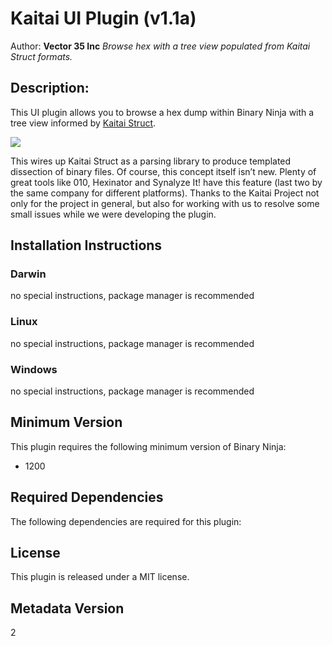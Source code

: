 # Kaitai UI Plugin (v1.1a)
Author: **Vector 35 Inc**
_Browse hex with a tree view populated from Kaitai Struct formats._
## Description:
This UI plugin allows you to browse a hex dump within Binary Ninja with a tree view informed by [Kaitai Struct](https://kaitai.io/).

![](https://github.com/Vector35/kaitai/blob/master/media/kaitai.gif?raw=true)

This wires up Kaitai Struct as a parsing library to produce templated dissection of binary files. Of course, this concept itself isn’t new. Plenty of great tools like 010, Hexinator and Synalyze It! have this feature (last two by the same company for different platforms). Thanks to the Kaitai Project not only for the project in general, but also for working with us to resolve some small issues while we were developing the plugin.


## Installation Instructions

### Darwin

no special instructions, package manager is recommended

### Linux

no special instructions, package manager is recommended

### Windows

no special instructions, package manager is recommended
## Minimum Version

This plugin requires the following minimum version of Binary Ninja:

 * 1200



## Required Dependencies

The following dependencies are required for this plugin:



## License

This plugin is released under a MIT license.
## Metadata Version

2
